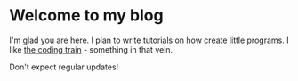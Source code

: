 # Welcome to my blog

I'm glad you are here. I plan to write tutorials on how create little programs. I like [the coding train](https://thecodingtrain.com/) - something in that vein.

Don't expect regular updates!
